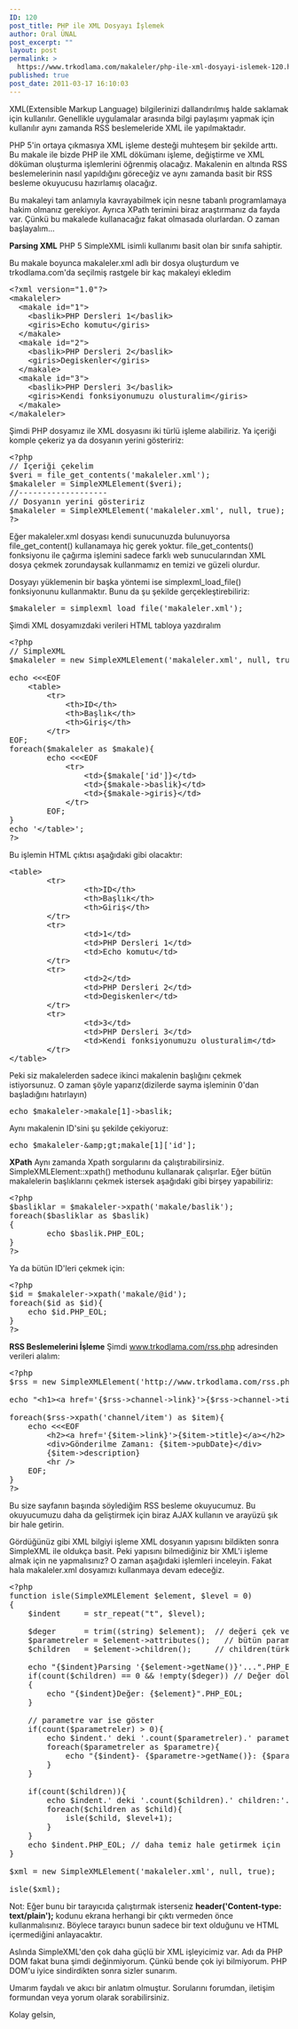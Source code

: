 ```yaml
---
ID: 120
post_title: PHP ile XML Dosyayı İşlemek
author: Oral ÜNAL
post_excerpt: ""
layout: post
permalink: >
  https://www.trkodlama.com/makaleler/php-ile-xml-dosyayi-islemek-120.html
published: true
post_date: 2011-03-17 16:10:03
---
```

XML(Extensible Markup Language) bilgilerinizi dallandırılmış halde saklamak için kullanılır. Genellikle uygulamalar arasında bilgi paylaşımı yapmak için kullanılır aynı zamanda RSS beslemeleride XML ile yapılmaktadır.

PHP 5'in ortaya çıkmasıya XML işleme desteği muhteşem bir şekilde arttı. Bu makale ile bizde PHP ile XML dökümanı işleme, değiştirme ve XML döküman oluşturma işlemlerini öğrenmiş olacağız. Makalenin en altında RSS beslemelerinin nasıl yapıldığını göreceğiz ve aynı zamanda basit bir RSS besleme okuyucusu hazırlamış olacağız.

Bu makaleyi tam anlamıyla kavrayabilmek için nesne tabanlı programlamaya hakim olmanız gerekiyor. Ayrıca XPath terimini biraz araştırmanız da fayda var. Çünkü bu makalede kullanacağız fakat olmasada olurlardan. O zaman başlayalım...

<strong>Parsing XML</strong>
PHP 5 SimpleXML isimli kullanımı basit olan bir sınıfa sahiptir.

Bu makale boyunca makaleler.xml adlı bir dosya oluşturdum ve trkodlama.com'da seçilmiş rastgele bir kaç makaleyi ekledim
<pre class="prettyprint lang-xml" data-start-line="1" data-visibility="visible" data-highlight="" data-caption="">&lt;?xml version="1.0"?&gt;
&lt;makaleler&gt;
  &lt;makale id="1"&gt;
    &lt;baslik&gt;PHP Dersleri 1&lt;/baslik&gt;
    &lt;giris&gt;Echo komutu&lt;/giris&gt;
  &lt;/makale&gt;
  &lt;makale id="2"&gt;
    &lt;baslik&gt;PHP Dersleri 2&lt;/baslik&gt;
    &lt;giris&gt;Degiskenler&lt;/giris&gt;
  &lt;/makale&gt;
  &lt;makale id="3"&gt;
    &lt;baslik&gt;PHP Dersleri 3&lt;/baslik&gt;
    &lt;giris&gt;Kendi fonksiyonumuzu olusturalim&lt;/giris&gt;
  &lt;/makale&gt;
&lt;/makaleler&gt;</pre>
Şimdi PHP dosyamız ile XML dosyasını iki türlü işleme alabiliriz. Ya içeriği komple çekeriz ya da dosyanın yerini gösteririz:
<pre class="prettyprint lang-php" data-start-line="1" data-visibility="visible" data-highlight="" data-caption="">&lt;?php
// İçeriği çekelim
$veri = file_get_contents('makaleler.xml');
$makaleler = SimpleXMLElement($veri);
//-------------------
// Dosyanın yerini gösteririz
$makaleler = SimpleXMLElement('makaleler.xml', null, true);
?&gt;</pre>
Eğer makaleler.xml dosyası kendi sunucunuzda bulunuyorsa file_get_content() kullanamaya hiç gerek yoktur. file_get_contents() fonksiyonu ile çağırma işlemini sadece farklı web sunucularından XML dosya çekmek zorundaysak kullanmamız en temizi ve güzeli olurdur.

Dosyayı yüklemenin bir başka yöntemi ise simplexml_load_file() fonksiyonunu kullanmaktır. Bunu da şu şekilde gerçekleştirebiliriz:
<pre class="prettyprint lang-php" data-start-line="1" data-visibility="visible" data-highlight="" data-caption="">$makaleler = simplexml_load_file('makaleler.xml');</pre>
Şimdi XML dosyamızdaki verileri HTML tabloya yazdıralım
<pre class="prettyprint lang-php" data-start-line="1" data-visibility="visible" data-highlight="" data-caption="">&lt;?php
// SimpleXML
$makaleler = new SimpleXMLElement('makaleler.xml', null, true);

echo &lt;&lt;&lt;EOF
    &lt;table&gt;
        &lt;tr&gt;
			&lt;th&gt;ID&lt;/th&gt;
            &lt;th&gt;Başlık&lt;/th&gt;
            &lt;th&gt;Giriş&lt;/th&gt;
        &lt;/tr&gt;
EOF;
foreach($makaleler as $makale){
        echo &lt;&lt;&lt;EOF
            &lt;tr&gt;
                &lt;td&gt;{$makale['id']}&lt;/td&gt;
                &lt;td&gt;{$makale-&gt;baslik}&lt;/td&gt;
                &lt;td&gt;{$makale-&gt;giris}&lt;/td&gt;
            &lt;/tr&gt;
        EOF;
}
echo '&lt;/table&gt;';
?&gt;</pre>
Bu işlemin HTML çıktısı aşağıdaki gibi olacaktır:
<pre class="prettyprint lang-html" data-start-line="1" data-visibility="visible" data-highlight="" data-caption="">&lt;table&gt;
        &lt;tr&gt;
                &lt;th&gt;ID&lt;/th&gt;
                &lt;th&gt;Başlık&lt;/th&gt;
                &lt;th&gt;Giriş&lt;/th&gt;
        &lt;/tr&gt;
        &lt;tr&gt;
				&lt;td&gt;1&lt;/td&gt;
                &lt;td&gt;PHP Dersleri 1&lt;/td&gt;
                &lt;td&gt;Echo komutu&lt;/td&gt;
        &lt;/tr&gt;
        &lt;tr&gt;
                &lt;td&gt;2&lt;/td&gt;
                &lt;td&gt;PHP Dersleri 2&lt;/td&gt;
                &lt;td&gt;Degiskenler&lt;/td&gt;
        &lt;/tr&gt;
        &lt;tr&gt;
                &lt;td&gt;3&lt;/td&gt;
                &lt;td&gt;PHP Dersleri 3&lt;/td&gt;
                &lt;td&gt;Kendi fonksiyonumuzu olusturalim&lt;/td&gt;
        &lt;/tr&gt;
&lt;/table&gt;</pre>
Peki siz makalelerden sadece ikinci makalenin başlığını çekmek istiyorsunuz. O zaman şöyle yaparız(dizilerde sayma işleminin 0'dan başladığını hatırlayın)
<pre class="prettyprint lang-php" data-start-line="1" data-visibility="visible" data-highlight="" data-caption="">echo $makaleler-&gt;makale[1]-&gt;baslik;</pre>
Aynı makalenin ID'sini şu şekilde çekiyoruz:
<pre class="lang:php decode:1 ">echo $makaleler-&amp;amp;gt;makale[1]['id'];</pre>
<strong>XPath</strong>
Aynı zamanda Xpath sorgularını da çalıştırabilirsiniz. SimpleXMLElement::xpath() methodunu kullanarak çalışırlar. Eğer bütün makalelerin başlıklarını çekmek istersek aşağıdaki gibi birşey yapabiliriz:
<pre class="prettyprint lang-php" data-start-line="1" data-visibility="visible" data-highlight="" data-caption="">&lt;?php
$basliklar = $makaleler-&gt;xpath('makale/baslik');
foreach($basliklar as $baslik)
{
        echo $baslik.PHP_EOL;
}
?&gt;</pre>
Ya da bütün ID'leri çekmek için:
<pre class="prettyprint lang-php" data-start-line="1" data-visibility="visible" data-highlight="" data-caption="">&lt;?php
$id = $makaleler-&gt;xpath('makale/@id');
foreach($id as $id){
    echo $id.PHP_EOL;
}
?&gt;</pre>
<strong>RSS Beslemelerini İşleme</strong>
Şimdi www.trkodlama.com/rss.php adresinden verileri alalım:
<pre class="prettyprint lang-php" data-start-line="1" data-visibility="visible" data-highlight="" data-caption="">&lt;?php
$rss = new SimpleXMLElement('http://www.trkodlama.com/rss.php', null, true);

echo "&lt;h1&gt;&lt;a href='{$rss-&gt;channel-&gt;link}'&gt;{$rss-&gt;channel-&gt;title}&lt;/a&gt;&lt;/h1&gt;".PHP_EOL.'&lt;hr /&gt;'.PHP_EOL;

foreach($rss-&gt;xpath('channel/item') as $item){
    echo &lt;&lt;&lt;EOF
        &lt;h2&gt;&lt;a href='{$item-&gt;link}'&gt;{$item-&gt;title}&lt;/a&gt;&lt;/h2&gt;
        &lt;div&gt;Gönderilme Zamanı: {$item-&gt;pubDate}&lt;/div&gt;
        {$item-&gt;description}
        &lt;hr /&gt;
    EOF;
}
?&gt;</pre>
Bu size sayfanın başında söylediğim RSS besleme okuyucumuz. Bu okuyucumuzu daha da geliştirmek için biraz AJAX kullanın ve arayüzü şık bir hale getirin.

Gördüğünüz gibi XML bilgiyi işleme XML dosyanın yapısını bildikten sonra SimpleXML ile oldukça basit. Peki yapısını bilmediğiniz bir XML'i işleme almak için ne yapmalısınız? O zaman aşağıdaki işlemleri inceleyin. Fakat hala makaleler.xml dosyamızı kullanmaya devam edeceğiz.
<pre class="prettyprint lang-php" data-start-line="1" data-visibility="visible" data-highlight="" data-caption="">&lt;?php
function isle(SimpleXMLElement $element, $level = 0)
{
    $indent     = str_repeat("t", $level);

    $deger      = trim((string) $element);  // değeri çek ve başlangıç-bitiş arasındaki bütün boşlukları sil
    $parametreler = $element-&gt;attributes();   // bütün parametreleri çek
    $children   = $element-&gt;children();     // children(türkçe ne olarak söylenir bilmiyorum)'ları çek

    echo "{$indent}Parsing '{$element-&gt;getName()}'...".PHP_EOL;
    if(count($children) == 0 &amp;&amp; !empty($deger)) // Değer doluysa ve children'ı yoksa göster
    {
        echo "{$indent}Değer: {$element}".PHP_EOL;
    }

    // parametre var ise göster
    if(count($parametreler) &gt; 0){
        echo $indent.' deki '.count($parametreler).' parametre:'.PHP_EOL;
        foreach($parametreler as $parametre){
            echo "{$indent}- {$parametre-&gt;getName()}: {$parametre}".PHP_EOL;
        }
    }

    if(count($children)){
        echo $indent.' deki '.count($children).' children:'.PHP_EOL;
        foreach($children as $child){
            isle($child, $level+1);
        }
    }
    echo $indent.PHP_EOL; // daha temiz hale getirmek için
}

$xml = new SimpleXMLElement('makaleler.xml', null, true);

isle($xml);
</pre>
Not: Eğer bunu bir tarayıcıda çalıştırmak isterseniz <strong>header('Content-type: text/plain');</strong> kodunu ekrana herhangi bir çıktı vermeden önce kullanmalısınız. Böylece tarayıcı bunun sadece bir text olduğunu ve HTML içermediğini anlayacaktır.

Aslında SimpleXML'den çok daha güçlü bir XML işleyicimiz var. Adı da PHP DOM fakat buna şimdi değinmiyorum. Çünkü bende çok iyi bilmiyorum. PHP DOM'u iyice sindirdikten sonra sizler sunarım.

Umarım faydalı ve akıcı bir anlatım olmuştur. Sorularını forumdan, iletişim formundan veya yorum olarak sorabilirsiniz.

Kolay gelsin,
